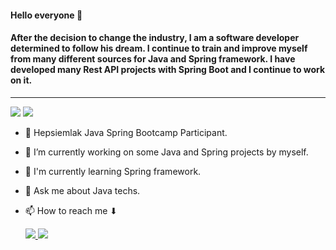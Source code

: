 #### Hello everyone 👋
#### After the decision to change the industry, I am a software developer determined to follow his dream. I continue to train and improve myself from many different sources for Java and Spring framework. I have developed many Rest API projects with Spring Boot and I continue to work on it.

***

<p>
<img src="https://img.shields.io/badge/Java-ED8B00?style=for-the-badge&logo=java&logoColor=white">
<img src="https://img.shields.io/badge/Spring-6DB33F?style=for-the-badge&logo=spring&logoColor=white">
</p>

- :briefcase: Hepsiemlak Java Spring Bootcamp Participant.
- 🔭 I’m currently working on some Java and Spring projects by myself.
- 🌱 I'm currently learning Spring framework.
- 💬 Ask me about Java techs.
- 📫 How to reach me ⬇

  <a href="https://www.linkedin.com/in/batuhankiltac/"> <img src="https://img.shields.io/badge/LinkedIn-0077B5?style=for-the-badge&logo=linkedin&logoColor=white">
  <a href="https://www.hackerrank.com/lbakteri"> <img src="https://img.shields.io/badge/-Hackerrank-2EC866?style=for-the-badge&logo=HackerRank&logoColor=white">
